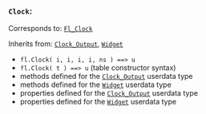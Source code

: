 ### `Clock`:

Corresponds to:
[`Fl_Clock`](http://www.fltk.org/doc-1.3/classFl__Clock.html)

Inherits from:
[`Clock_Output`](Clock_Output),
[`Widget`](Widget)

*   `fl.Clock( i, i, i, i, ns ) ==> u`
*   `fl.Clock( t ) ==> u` (table constructor syntax)
*   methods defined for the [`Clock_Output`](Clock_Output) userdata
    type
*   methods defined for the [`Widget`](Widget) userdata type
*   properties defined for the [`Clock_Output`](Clock_Output) userdata
    type
*   properties defined for the [`Widget`](Widget) userdata type

